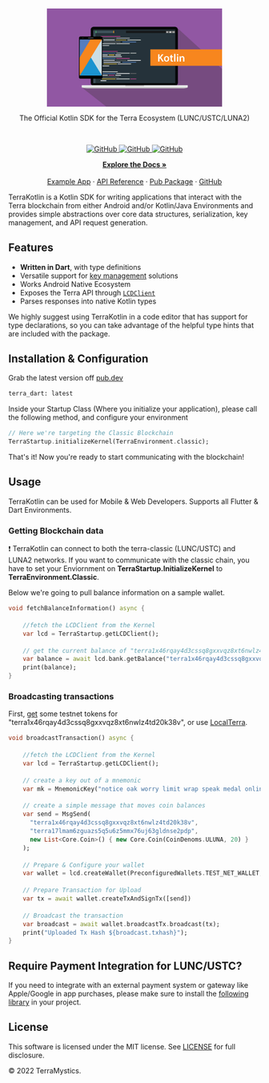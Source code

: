 <br/>
<p align="center">
    <a href="https://github.com/TheArchitect123"><img src="./kotlin.jpg" align="center" width=350/></a>
</p>

<p align="center">
The Official Kotlin SDK for the Terra Ecosystem (LUNC/USTC/LUNA2)
</p>
<br/>

<p align="center">
  <a href="https://github.com/TerraMystics/terra-kotlin">
  <img alt="GitHub" src="https://img.shields.io/github/license/terra-money/terra.js">
  </a>

  <a href="https://github.com/TerraMystics/terra-kotlin">
  <img alt="GitHub" src="https://img.shields.io/pub/v/terra_dart">
  </a>
  
  
  <a href="https://github.com/TerraMystics/terra-kotlin">
  <img alt="GitHub" src="https://img.shields.io/pub/likes/terra_dart?color=red">
  </a>
</p>

<p align="center">
  <a href="https://docs.terra.money/"><strong>Explore the Docs »</strong></a>
  <br />
  <br/>
  <a href="https://github.com/TerraMystics/terra-kotlin">Example App</a>
  ·
  <a href="https://github.com/TerraMystics/terra-kotlin">API Reference</a>
  ·
  <a href="https://github.com/TerraMystics/terra-kotlin">Pub Package</a>
  ·
  <a href="https://github.com/TerraMystics/terra-kotlin">GitHub</a>
</p>

TerraKotlin is a Kotlin SDK for writing applications that interact with the Terra blockchain from either Android and/or Kotlin/Java Environments and provides simple abstractions over core data structures, serialization, key management, and API request generation.

## Features

- **Written in Dart**, with type definitions
- Versatile support for [key management](https://docs.terra.money/develop/feather-js/keys) solutions
- Works Android Native Ecosystem
- Exposes the Terra API through [`LCDClient`](https://docs.terra.money/develop/terra-py/client/lcd/lcdclient)
- Parses responses into native Kotlin types

We highly suggest using TerraKotlin in a code editor that has support for type declarations, so you can take advantage of the helpful type hints that are included with the package.

## Installation & Configuration

Grab the latest version off [pub.dev]()

```sh
terra_dart: latest
```

Inside your Startup Class (Where you initialize your application), please call the following method, and configure your environment
```dart
// Here we're targeting the Classic Blockchain
TerraStartup.initializeKernel(TerraEnvironment.classic);
```
That's it! Now you're ready to start communicating with the blockchain! 

## Usage

TerraKotlin can be used for Mobile & Web Developers. Supports all Flutter & Dart Environments.

### Getting Blockchain data
:exclamation: TerraKotlin can connect to both the terra-classic (LUNC/USTC) and LUNA2 networks. If you want to communicate with the classic chain, you have to set your Enviornment on **TerraStartup.InitializeKernel** to **TerraEnvironment.Classic**.

Below we're going to pull balance information on a sample wallet.
```dart
void fetchBalanceInformation() async {
    
    //fetch the LCDClient from the Kernel
    var lcd = TerraStartup.getLCDClient();
    
    // get the current balance of "terra1x46rqay4d3cssq8gxxvqz8xt6nwlz4td20k38v"
    var balance = await lcd.bank.getBalance("terra1x46rqay4d3cssq8gxxvqz8xt6nwlz4td20k38v");
    print(balance);
}
```

### Broadcasting transactions

First, [get](https://faucet.terra.money/) some testnet tokens for "terra1x46rqay4d3cssq8gxxvqz8xt6nwlz4td20k38v", or use [LocalTerra](https://github.com/terra-rebels/LocalTerra).

```dart
void broadcastTransaction() async {
    
    //fetch the LCDClient from the Kernel
    var lcd = TerraStartup.getLCDClient();
    
    // create a key out of a mnemonic
    var mk = MnemonicKey("notice oak worry limit wrap speak medal online prefer cluster roof addict wrist behave treat actual wasp year salad speed social layer crew genius");

    // create a simple message that moves coin balances
    var send = MsgSend(
      "terra1x46rqay4d3cssq8gxxvqz8xt6nwlz4td20k38v",
      "terra17lmam6zguazs5q5u6z5mmx76uj63gldnse2pdp",
      new List<Core.Coin>() { new Core.Coin(CoinDenoms.ULUNA, 20) }
    );

    // Prepare & Configure your wallet
    var wallet = lcd.createWallet(PreconfiguredWallets.TEST_NET_WALLET, mk);
     
    // Prepare Transaction for Upload
    var tx = await wallet.createTxAndSignTx([send])

    // Broadcast the transaction
    var broadcast = await wallet.broadcastTx.broadcast(tx);     
    print("Uploaded Tx Hash ${broadcast.txhash}");
}
```

## Require Payment Integration for LUNC/USTC?

If you need to integrate with an external payment system or gateway like Apple/Google in app purchases, please make sure to install the [following library](https://github.com/terra-rebels/terra-dart-payments) in your project.

## License

This software is licensed under the MIT license. See [LICENSE](./LICENSE) for full disclosure.

© 2022 TerraMystics.
